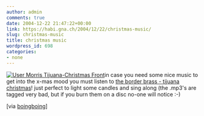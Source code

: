 ```yaml
---
author: admin
comments: true
date: 2004-12-22 21:47:22+00:00
link: https://habi.gna.ch/2004/12/22/christmas-music/
slug: christmas-music
title: christmas music
wordpress_id: 698
categories:
- none
---
```



[![ User Morris Tijuana-Christmas Front](https://habi.gna.ch/blog/images/_user_morris_tijuana-christmas_front-tm.jpg)](https://habi.gna.ch/blog/images/_user_morris_tijuana-christmas_front.jpg)in case you need some nice music to get into the x-mas mood you must listen to [the border brass - tijuana christmas](http://nexus.colum.edu/user/morris/tijuanaxmas.htm)! just perfect to light some candles and sing along (the .mp3's are tagged very bad, but if you burn them on a disc no-one will notice :-)



[via [boingboing](http://www.boingboing.net/2004/12/21/tijuana_christmas_mp.html)]

